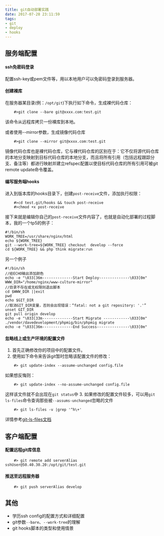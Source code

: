 ```yaml
---
title: git自动部署实践
date: 2017-07-28 23:11:59
tags:
- git
- deploy
- hooks
---
```


## 服务端配置
#### ssh免密码登录
配置ssh-key或pem文件等，用以本地用户可以免密码登录到服务器。
#### 创建裸库
在服务器某目录(例：`/opt/git`)下执行如下命令，生成裸代码仓库：
```
    #>git clone --bare git@xxxx.com:test.git
```
该命令从远程库拷贝一份裸库到本地。

或者使用--mirror参数，生成镜像代码仓库
```
    #>git clone --mirror git@xxxx.com:test.git
```
镜像代码仓库也是裸代码仓库，它与裸代码仓库的区别在于：它不仅将源代码仓库的本地分支映射到目标代码仓库的本地分支，而且将所有引用（包括远程跟踪分支、备注等）都进行映射并建立refspec配置以使目标代码仓库的所有引用可被git remote update命令覆盖。

#### 编写服务端hooks
进入到版本库的hooks目录下，创建`post-receive`文件，添加执行权限：
```
    #>cd test.git/hooks && touch post-receive
    #>chmod +x post-receive
```
接下来就是编辑你自己的`post-receive`文件内容了，也就是自动化部署的过程脚本，我的一个tp5的例子：
```
#!/bin/sh
WORK_TREE=/usr/share/nginx/html
echo ${WORK_TREE}
git --work-tree=${WORK_TREE} checkout  develop --force 
cd ${WORK_TREE} && php think migrate:run
```
另一个例子
```
#!/bin/sh
//给ECHO输出添加颜色
echo -e "\033[36m--------------Start Deploy--------------\033[0m"
WWW_DIR="/home/nginx/www-culture-mirror"
//目录不存在或无权限则退出脚本
cd $WWW_DIR ||exit
pwd
echo $GIT_DIR
//取消GIT_DIR变量，否则会出现错误：“fatal: not a git repository: '.'”
unset GIT_DIR
git pull origin develop
echo -e "\033[33m--------------Start Migrate ------------\033[0m"
./vendor/davedevelopment/phpmig/bin/phpmig migrate
echo -e "\033[36m--------------End Success---------------\033[0m"
```
#### 忽略线上或生产环境的配置文件
1. 首先正确修改你的项目中的配置文件。
2. 使用如下命令来告诉git暂时忽略该配置文件的修改：
```
    #> git update-index --assume-unchanged config.file
```
如果想反悔则：
```
    #> git update-index --no-assume-unchanged config.file
```
这样该文件就不会出现在`git status`中
3. 如果修改的配置文件较多，可以用`git ls-files`命令查询那些被`--assums-unchanged`忽略的文件
```
    #> git ls-files -v |grep '^h\+'
```
详情参考[git-ls-files文档](https://git-scm.com/docs/git-ls-files/)

## 客户端配置
#### 配置远程git库信息
```
    #> git remote add serverAlias sshUser@50.40.30.20:/opt/git/test.git
```
#### 推送至远程服务器
```
    #> git push serverAlias develop
```
## 其他
* 学历ssh config的配置方式和详细配置
* git参数`--bare`、`--work-tree`的理解
* git hooks脚本的类型和使用情景